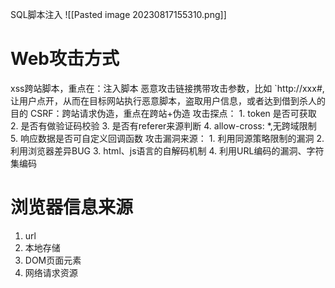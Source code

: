 SQL脚本注入
![[Pasted image 20230817155310.png]]

# Web攻击方式
xss跨站脚本，重点在：注入脚本
	恶意攻击链接携带攻击参数，比如
	`http://xxx#<script> ...</script>,让用户点开，从而在目标网站执行恶意脚本，盗取用户信息，或者达到借到杀人的目的
CSRF：跨站请求伪造，重点在跨站+伪造
	攻击探点：
	1. token 是否可获取
	2. 是否有做验证码校验
	3. 是否有referer来源判断
	4. allow-cross: *,无跨域限制
	5. 响应数据是否可自定义回调函数
	攻击漏洞来源：
	1. 利用同源策略限制的漏洞
	2. 利用浏览器差异BUG
	3. html、js语言的自解码机制
	4. 利用URL编码的漏洞、字符集编码



# 浏览器信息来源
1. url
2. 本地存储
3. DOM页面元素
4. 网络请求资源